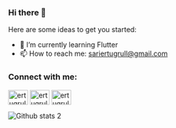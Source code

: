 ### Hi there 👋


Here are some ideas to get you started:

- 🌱 I’m currently learning Flutter
- 📫 How to reach me: sariertugrull@gmail.com

### Connect with me:


<p align="left">
<a href="https://twitter.com/ertugrulsarii" target="blank"><img align="center" src="https://raw.githubusercontent.com/rahuldkjain/github-profile-readme-generator/master/src/images/icons/Social/twitter.svg" alt="ertugrulsarii" height="30" width="40" /></a>
<a href="https://linkedin.com/in/ertuğrul-sarı-93a4ba224/" target="blank"><img align="center" src="https://raw.githubusercontent.com/rahuldkjain/github-profile-readme-generator/master/src/images/icons/Social/linked-in-alt.svg" alt="ertugrulsarioglu" height="30" width="40" /></a>
<a href="https://instagram.com/ertugrulsarioglu/" target="blank"><img align="center" src="https://raw.githubusercontent.com/rahuldkjain/github-profile-readme-generator/master/src/images/icons/Social/instagram.svg" alt="ertugrulsarioglu" height="30" width="40" /></a>


![Github stats 2](https://github-readme-stats.vercel.app/api?username=ertugrulsarioglu&show_icons=true&theme=radical)
